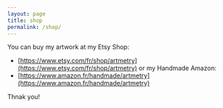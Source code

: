 ```yaml
---
layout: page
title: shop
permalink: /shop/
---
```


You can buy my artwork at my Etsy Shop:
* [https://www.etsy.com/fr/shop/artmetry](https://www.etsy.com/fr/shop/artmetry)
or my Handmade Amazon:
* [https://www.amazon.fr/handmade/artmetry](https://www.amazon.fr/handmade/artmetry)




Thnak you!